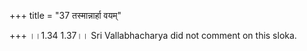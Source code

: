 +++
title = "37 तस्मान्नार्हा वयम्"

+++
।।1.34 1.37।। Sri Vallabhacharya did not comment on this sloka.  
  
